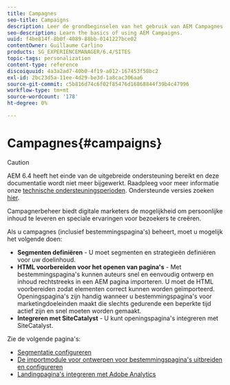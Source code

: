 ```yaml
---
title: Campagnes
seo-title: Campaigns
description: Leer de grondbeginselen van het gebruik van AEM Campagnes.
seo-description: Learn the basics of using AEM Campaigns.
uuid: f4be814f-8b0f-4089-88bb-0141227bce02
contentOwner: Guillaume Carlino
products: SG_EXPERIENCEMANAGER/6.4/SITES
topic-tags: personalization
content-type: reference
discoiquuid: 4a3a2ad7-40b0-4f19-a012-167453f58bc2
exl-id: 2bc23d5a-11ee-4d29-be3d-1a8cac306aa6
source-git-commit: c5b816d74c6f02f85476d16868844f39b4c47996
workflow-type: tm+mt
source-wordcount: '178'
ht-degree: 0%

---
```


# Campagnes{#campaigns}

>[!CAUTION]
>
>AEM 6.4 heeft het einde van de uitgebreide ondersteuning bereikt en deze documentatie wordt niet meer bijgewerkt. Raadpleeg voor meer informatie onze [technische ondersteuningsperioden](https://helpx.adobe.com/support/programs/eol-matrix.html). Ondersteunde versies zoeken [hier](https://experienceleague.adobe.com/docs/).

Campagnerbeheer biedt digitale marketers de mogelijkheid om persoonlijke inhoud te leveren en speciale ervaringen voor bezoekers te creëren.

Als u campagnes (inclusief bestemmingspagina&#39;s) beheert, moet u mogelijk het volgende doen:

* **Segmenten definiëren** - U moet segmenten en strategieën definiëren voor uw doelinhoud.
* **HTML voorbereiden voor het openen van pagina&#39;s** - Met bestemmingspagina&#39;s kunnen auteurs snel en eenvoudig ontwerp en inhoud rechtstreeks in een AEM pagina importeren. U moet de HTML voorbereiden zodat elementen correct kunnen worden geïmporteerd. Openingspagina&#39;s zijn handig wanneer u bestemmingspagina&#39;s voor marketingdoeleinden maakt die slechts gedurende een beperkte tijd actief zijn en snel moeten worden gemaakt.
* **Integreren met SiteCatalyst** - U kunt openingspagina&#39;s integreren met SiteCatalyst.

Zie de volgende pagina&#39;s:

* [Segmentatie configureren](/help/sites-administering/campaign-segmentation.md)
* [De importmodule voor ontwerpen voor bestemmingspagina&#39;s uitbreiden en configureren](/help/sites-administering/extending-the-design-importer-for-landingpages.md)
* [Landingpagina&#39;s integreren met Adobe Analytics](/help/sites-administering/integrating-landing-pages-with-adobe-analytics.md)
